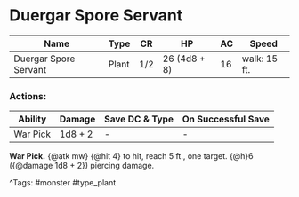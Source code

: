 # Duergar Spore Servant

| Name | Type | CR | HP | AC | Speed |
|------|------|----|----|----|-------|
| Duergar Spore Servant | Plant | 1/2 | 26 (4d8 + 8) | 16 | walk: 15 ft. |

### Actions:

| Ability | Damage | Save DC & Type | On Successful Save |
|---------|--------|----------------|--------------------|
| War Pick | 1d8 + 2 | - | - |


**War Pick.** {@atk mw} {@hit 4} to hit, reach 5 ft., one target. {@h}6 ({@damage 1d8 + 2}) piercing damage.

^Tags: #monster #type_plant